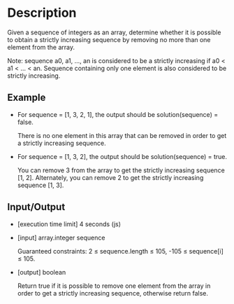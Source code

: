 # Description

Given a sequence of integers as an array, determine whether it is possible to obtain a strictly increasing sequence by removing no more than one element from the array.

Note: sequence a0, a1, ..., an is considered to be a strictly increasing if a0 < a1 < ... < an. Sequence containing only one element is also considered to be strictly increasing.

## Example

- For sequence = [1, 3, 2, 1], the output should be solution(sequence) = false.

  There is no one element in this array that can be removed in order to get a strictly increasing sequence.

- For sequence = [1, 3, 2], the output should be solution(sequence) = true.

  You can remove 3 from the array to get the strictly increasing sequence [1, 2]. Alternately, you can remove 2 to get the strictly increasing sequence [1, 3].

## Input/Output

- [execution time limit] 4 seconds (js)

- [input] array.integer sequence

  Guaranteed constraints: 2 ≤ sequence.length ≤ 105, -105 ≤ sequence[i] ≤ 105.

- [output] boolean

  Return true if it is possible to remove one element from the array in order to get a strictly increasing sequence, otherwise return false.
